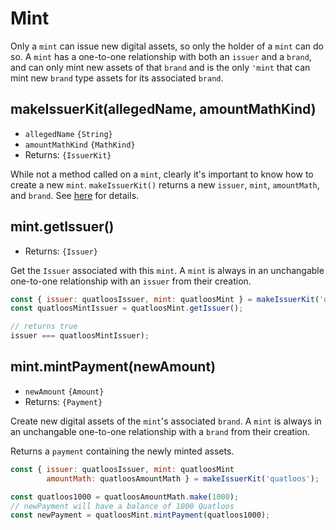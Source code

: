 # Mint

Only a `mint` can issue new digital assets, so only the holder of a `mint` can
do so. A `mint` has a one-to-one relationship with both an `issuer` and a `brand`,
and can only mint new assets of that `brand` and is the only `'mint` that can mint
new `brand` type assets for its associated `brand`.

## makeIssuerKit(allegedName, amountMathKind)
- `allegedName` `{String}`
- `amountMathKind` `{MathKind}`
- Returns: `{IssuerKit}`

While not a method called on a `mint`, clearly it's important to know how to create a new `mint`. 
`makeIssuerKit()` returns a new `issuer`, `mint`, `amountMath`, and `brand`. 
See [here](./issuer.md#makeissuerkit-allegedname-amountmathkind) for details.

## mint.getIssuer()
- Returns: `{Issuer}`

Get the `Issuer` associated with this `mint`. A `mint` is always in an unchangable
one-to-one relationship with an `issuer` from their creation. 

```js
const { issuer: quatloosIssuer, mint: quatloosMint } = makeIssuerKit('quatloos');
const quatloosMintIssuer = quatloosMint.getIssuer();

// returns true
issuer === quatloosMintIssuer);
```

## mint.mintPayment(newAmount)
- `newAmount` `{Amount}`
- Returns: `{Payment}`

Create new digital assets of the `mint`'s associated `brand`.
A `mint` is always in an unchangable
one-to-one relationship with a `brand` from their creation. 

Returns a `payment` containing the newly minted assets. 

```js
const { issuer: quatloosIssuer, mint: quatloosMint
        amountMath: quatloosAmountMath } = makeIssuerKit('quatloos');

const quatloos1000 = quatloosAmountMath.make(1000);
// newPayment will have a balance of 1000 Quatloos
const newPayment = quatloosMint.mintPayment(quatloos1000);
```
